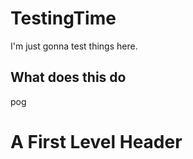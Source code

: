 # TestingTime
I'm just gonna test things here.

## What does this do
pog

A First Level Header
====================
